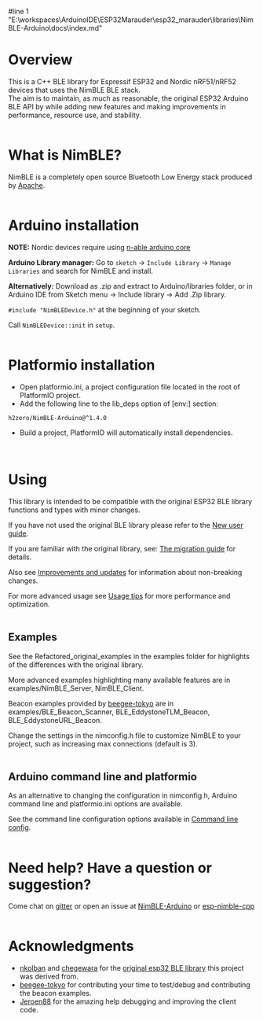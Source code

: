 #line 1 "E:\\workspaces\\ArduinoIDE\\ESP32Marauder\\esp32_marauder\\libraries\\NimBLE-Arduino\\docs\\index.md"
# Overview

This is a C++ BLE library for Espressif ESP32 and Nordic nRF51/nRF52 devices that uses the NimBLE BLE stack.  
The aim is to maintain, as much as reasonable, the original ESP32 Arduino BLE API by while adding new features and making improvements in performance, resource use, and stability.  
<br/>

# What is NimBLE?
NimBLE is a completely open source Bluetooth Low Energy stack produced by [Apache](https://github.com/apache/mynewt-nimble).  
<br/>

# Arduino installation
**NOTE:** Nordic devices require using [n-able arduino core](https://github.com/h2zero/n-able-Arduino)

**Arduino Library manager:** Go to `sketch` -> `Include Library` -> `Manage Libraries` and search for NimBLE and install.

**Alternatively:** Download as .zip and extract to Arduino/libraries folder, or in Arduino IDE from Sketch menu -> Include library -> Add .Zip library.

`#include "NimBLEDevice.h"` at the beginning of your sketch.

Call `NimBLEDevice::init` in `setup`.  
<br/>

# Platformio installation
* Open platformio.ini, a project configuration file located in the root of PlatformIO project.  
* Add the following line to the lib_deps option of [env:] section:
```
h2zero/NimBLE-Arduino@^1.4.0
```
* Build a project, PlatformIO will automatically install dependencies.  
<br/>

# Using
This library is intended to be compatible with the original ESP32 BLE library functions and types with minor changes.

If you have not used the original BLE library please refer to the [New user guide](New_user_guide.md).

If you are familiar with the original library, see: [The migration guide](Migration_guide.md) for details.

Also see [Improvements and updates](Improvements_and_updates.md) for information about non-breaking changes.

For more advanced usage see [Usage tips](Usage_tips.md) for more performance and optimization.  
<br/>

## Examples
See the Refactored_original_examples in the examples folder for highlights of the differences with the original library.

More advanced examples highlighting many available features are in examples/NimBLE_Server, NimBLE_Client.

Beacon examples provided by [beegee-tokyo](https://github.com/beegee-tokyo) are in examples/BLE_Beacon_Scanner, BLE_EddystoneTLM_Beacon, BLE_EddystoneURL_Beacon.

Change the settings in the nimconfig.h file to customize NimBLE to your project, such as increasing max connections (default is 3).  
<br/>

## Arduino command line and platformio
As an alternative to changing the configuration in nimconfig.h, Arduino command line and platformio.ini options are available.

See the command line configuration options available in [Command line config](Command_line_config.md).  
<br/>

# Need help? Have a question or suggestion?
Come chat on [gitter](https://gitter.im/NimBLE-Arduino/community?utm_source=share-link&utm_medium=link&utm_campaign=share-link) or open an issue at [NimBLE-Arduino](https://github.com/h2zero/NimBLE-Arduino/issues) or [esp-nimble-cpp](https://github.com/h2zero/esp-nimble-cpp/issues)  
<br/>

# Acknowledgments

* [nkolban](https://github.com/nkolban) and [chegewara](https://github.com/chegewara) for the [original esp32 BLE library](https://github.com/nkolban/esp32-snippets/tree/master/cpp_utils) this project was derived from.
* [beegee-tokyo](https://github.com/beegee-tokyo) for contributing your time to test/debug and contributing the beacon examples.
* [Jeroen88](https://github.com/Jeroen88) for the amazing help debugging and improving the client code.  
<br/>

